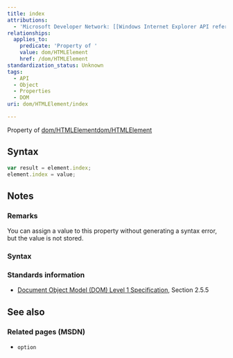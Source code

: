 ```yaml
---
title: index
attributions:
  - 'Microsoft Developer Network: [[Windows Internet Explorer API reference](http://msdn.microsoft.com/en-us/library/ie/hh828809%28v=vs.85%29.aspx) Article]'
relationships:
  applies_to:
    predicate: 'Property of '
    value: dom/HTMLElement
    href: /dom/HTMLElement
standardization_status: Unknown
tags:
  - API
  - Object
  - Properties
  - DOM
uri: dom/HTMLElement/index

---
```

Property of [dom/HTMLElement](/dom/HTMLElement)[dom/HTMLElement](/dom/HTMLElement)

## <span>Syntax</span>

``` js
var result = element.index;
element.index = value;
```

## <span>Notes</span>

### <span>Remarks</span>

You can assign a value to this property without generating a syntax error, but the value is not stored.

### <span>Syntax</span>

### <span>Standards information</span>

-   [Document Object Model (DOM) Level 1 Specification](http://go.microsoft.com/fwlink/p/?linkid=161725), Section 2.5.5

## <span>See also</span>

### <span>Related pages (MSDN)</span>

-   `option`
